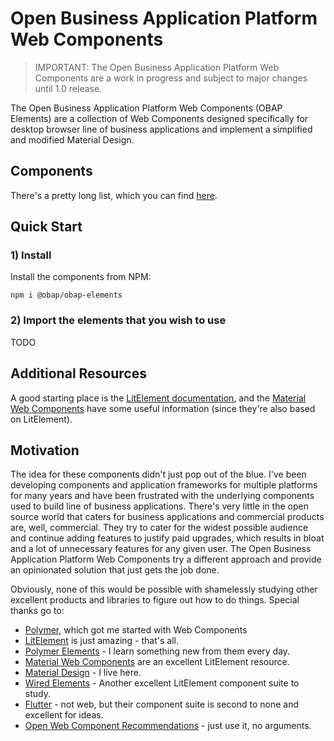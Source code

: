 # Open Business Application Platform Web Components

> IMPORTANT: The Open Business Application Platform Web Components are a work in progress and subject to major changes until 1.0 release.

The Open Business Application Platform Web Components (OBAP Elements) are a collection of Web Components designed specifically for desktop browser line of business applications and implement a simplified and modified Material Design.

## Components

There's a pretty long list, which you can find [here](docs/COMPONENTS.md).

## Quick Start

### 1) Install

Install the components from NPM:

```
npm i @obap/obap-elements
```

### 2) Import the elements that you wish to use

TODO

## Additional Resources

A good starting place is the [LitElement documentation](https://lit-element.polymer-project.org/), and the [Material Web Components](https://github.com/material-components/material-components-web-components) have some useful information (since they're also based on LitElement).

## Motivation

The idea for these components didn't just pop out of the blue. I've been developing components and application frameworks for multiple platforms for many years and have been frustrated with the underlying components used to build line of business applications. There's very little in the open source world that caters for business applications and commercial products are, well, commercial. They try to cater for the widest possible audience and continue adding features to justify paid upgrades, which results in bloat and a lot of unnecessary features for any given user. The Open Business Application Platform Web Components try a different approach and provide an opinionated solution that just gets the job done.

Obviously, none of this would be possible with shamelessly studying other excellent products and libraries to figure out how to do things. Special thanks go to:

* [Polymer](https://polymer-library.polymer-project.org/), which got me started with Web Components
* [LitElement](https://lit-element.polymer-project.org/) is just amazing - that's all.
* [Polymer Elements](https://www.webcomponents.org/author/PolymerElements) - I learn something new from them every day.
* [Material Web Components](https://github.com/material-components/material-components-web-components) are an excellent LitElement resource.
* [Material Design](https://material.io/design) - I live here.
* [Wired Elements](https://wiredjs.com/) - Another excellent LitElement component suite to study.
* [Flutter](https://flutter.dev/) - not web, but their component suite is second to none and excellent for ideas.
* [Open Web Component Recommendations](https://open-wc.org/) - just use it, no arguments.
